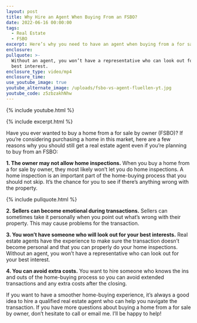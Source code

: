 ```yaml
---
layout: post
title: Why Hire an Agent When Buying From an FSBO?
date: 2022-06-16 00:00:00
tags:
  - Real Estate
  - FSBO
excerpt: Here’s why you need to have an agent when buying from a for sale by owner.
enclosure:
pullquote: >-
  Without an agent, you won’t have a representative who can look out for your
  best interest.
enclosure_type: video/mp4
enclosure_time:
use_youtube_image: true
youtube_alternate_image: /uploads/fsbo-vs-agent-fluellen-yt.jpg
youtube_code: z5zbzakhNhw
---
```

{% include youtube.html %}

{% include excerpt.html %}

Have you ever wanted to buy a home from a for sale by owner (FSBO)? If you’re considering purchasing a home in this market, here are a few reasons why you should still get a real estate agent even if you’re planning to buy from an FSBO:

**1\. The owner may not allow home inspections.** When you buy a home from a for sale by owner, they most likely won’t let you do home inspections. A home inspection is an important part of the home-buying process that you should not skip. It’s the chance for you to see if there’s anything wrong with the property.

{% include pullquote.html %}

**2\. Sellers can become emotional during transactions.** Sellers can sometimes take it personally when you point out what’s wrong with their property. This may cause problems for the transaction.

**3\. You won’t have someone who will look out for your best interests.** Real estate agents have the experience to make sure the transaction doesn’t become personal and that you can properly do your home inspections. Without an agent, you won’t have a representative who can look out for your best interest.

**4\. You can avoid extra costs.** You want to hire someone who knows the ins and outs of the home-buying process so you can avoid extended transactions and any extra costs after the closing.&nbsp;

If you want to have a smoother home-buying experience, it’s always a good idea to hire a qualified real estate agent who can help you navigate the transaction. If you have more questions about buying a home from a for sale by owner, don’t hesitate to call or email me. I’ll be happy to help\!
